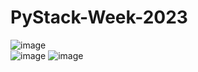 # PyStack-Week-2023




![image](https://user-images.githubusercontent.com/105940525/215233073-bf70415e-691b-4fb7-b46d-c00f9ed2aade.png)                    
![image](https://user-images.githubusercontent.com/105940525/215233285-ed5f5b86-ddeb-4f70-89d4-5819d91eae11.png)
![image](https://user-images.githubusercontent.com/105940525/215233327-95d1b7f4-9002-40ac-8418-22369913ac9b.png)

